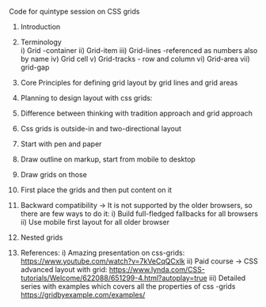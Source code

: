 Code for quintype session on CSS grids 

1. Introduction
2. Terminology   
  i) Grid -container 
  ii) Grid-item
  iii) Grid-lines -referenced as numbers also by name
  iv) Grid cell
  v) Grid-tracks - row and column
  vi) Grid-area 
  vii) grid-gap

3. Core Principles for defining grid layout by grid lines and grid areas
4. Planning to design layout with css grids:
  1.  Difference between thinking with tradition approach and grid approach
  2. Css grids is outside-in and two-directional layout 
  3. Start with pen and paper 
  4. Draw outline on markup, start from mobile to desktop 
  5. Draw grids on those
  6. First place the grids and then put content on it
  7. Backward compatibility → It is not supported by the older browsers, so there are few ways to do it:
      i) Build full-fledged fallbacks for all browsers
      ii) Use mobile first layout for all older browser
5. Nested grids
6. References: 
  i) Amazing presentation on css-grids:
      https://www.youtube.com/watch?v=7kVeCqQCxlk
  ii) Paid course -> CSS advanced layout with grid: 
      https://www.lynda.com/CSS-tutorials/Welcome/622088/651299-4.html?autoplay=true
  iii) Detailed series with examples which covers all the properties of css -grids
      https://gridbyexample.com/examples/
  
